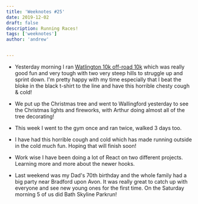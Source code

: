 ```yaml
---
title: 'Weeknotes #25'
date: 2019-12-02
draft: false
description: Running Races!
tags: ['weeknotes']
author: 'andrew'


---
```

- Yesterday morning I ran [Watlington 10k off-road 10k](https://www.strava.com/activities/2903761828) which was really good fun and very tough with two very steep hills to struggle up and sprint down. I'm pretty happy with my time especially that I beat the bloke in the black t-shirt to the line and have this horrible chesty cough &amp; cold!

- We put up the Christmas tree and went to Wallingford yesterday to see the Christmas lights and fireworks,  with Arthur doing almost all of the tree decorating!

- This week I went to the gym once and ran twice, walked 3 days too.

- I have had this horrible cough and cold which has made running outside in the cold much fun. Hoping that will finish soon!

- Work wise I have been doing a lot of React on two different projects. Learning more and more about the newer hooks.

- Last weekend was my Dad's 70th birthday and the whole family had a big party near Bradford upon Avon. It was really great to catch up with everyone and see new young ones for the first time. On the Saturday morning 5 of us did Bath Skyline Parkrun!



